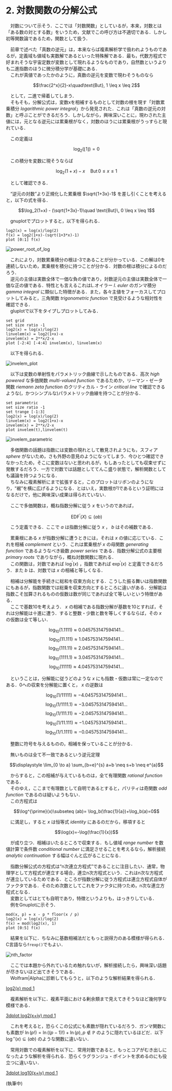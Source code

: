 # 2. 対数関数の分解公式

　対数について示そう．ここでは「対数関数」としているが，本来，対数とは「ある数の対とする数」をいうため，文献でこの呼び方は不適切である．しかし初等関数論であるため，関数として扱う．   

　前章で述べた「真数の逆元」は，本来ならば複素解析学で扱われようものであるが，定義域も値域も実数解であるといった特殊解である．最も，代数方程式で好まれそうな宇宙定数が変数として現れるようなものであり，自然数というよりも二進指数のほうに微分積分学が基礎にある．  
　これが真値であったかのように，真数の逆元を変数で現わそうものなら  

$$\frac{2^x}{2}-x\quad\text{But}, 1 \leq x \leq 2$$

　として，二進で帰着してしまう．  
　そもそも，分解公式は，変数xを相補するものとして対数の根を現す「対数累乗積分 *logarithmic power integral*」から発見された．これは「真数の逆元の対数」と呼ぶことができるだろう．しかしながら，興味深いことに，現わされた主値には，元となる逆元には累乗根がなく，対数のほうには累乗根がうっすらと現れている．  

　この定義は  

$$\log_2(\left\lfloor 1 \right\rfloor)=0$$

　この積分を変数に現そうならば  
 
$$\log_2(1+x)-x\quad \text{But}\, 0 \leq x \leq 1$$
 
　として確認できる．  

　“逆元の対数”より正規化した累乗根 $\sqrt{1+3x}-1$ を差し引くことを考えると，以下の式を得る．  

$$\log_2(1+x) - (\sqrt{1+3x}-1)\quad \text{But}\, 0 \leq x \leq 1$$

　gnuplotでプロットすると，以下を得られる．  

```gnuplot
log2(x) = log(x)/log(2)
f(x) = log2(1+x)-(sqrt(1+3*x)-1)
plot [0:1] f(x)
```

![power_root_of_log](power_root_of_log.png)

　これにより，対数累乗積分の根は-3であることが分かっている．この解は0を連続しないため，累乗根を積分に持つことが分かる．対数の根は積分によるのだろう．  
　逆元の主値は実数全体で一価な負の値であり，対数逆元の主値は実数全体で一価な正の値である．特性とも言えるこれはL.オイラー *l. euler* のガンマ積分 *gamma integral* に類似した特徴がある．また，各々主値をフォーカスしてプロットしてみると，三角関数 *trigonometric function* で見受けるような相対性を確認できる．  
　gluplotで以下をタイプしプロットしてみる．

```gnuplot
set grid
set size ratio -1
log2(x) = log(x)/log(2)
linvelem(x) = log2(1+x)-x
invelem(x) = 2**x/2-x
plot [-2:4] [-4:4] invelem(x), linvelem(x)
```

　以下を得られる．  

![invelem_plot](invelem_plot.png)

　以下は変数の単射性をパラメトリック曲線で示したものである．高次 *high powered* な多価関数 *multi-valued function* であるためか，リーマン・ゼータ関数 *riemann zeta function* のクリティカル・ライン *critical line* で確認できるような(，かつシンプルな)パラメトリック曲線を持つことが分かる．  

```gnuplot
set parametric
set size ratio -1
set trange [-1:3]
log2(x) = log(x)/log(2)
linvelem(x) = log2(1+x)-x
invelem(x) = 2**x/2-x
plot invelem(t),linvelem(t)
```
![invelem_parametric](invelem_parametric.png)

　多価関数の話題は指数には変数の現れとして散見されようにも，スフィア *sphere* がないため，さも外野の意見のようになってしまう．今ひとつ確認できなかったため，そこに変数はないと思われるが，もしあったとしても収束せずに発散するだろう．一方で対数では話題としててんこ盛り状態で，解析関数としても議論を持つようになる．  
　ちなみに複素解析にまで拡張すると，このプロットはリボンのようになり，“裾”を横に広げるようになる．とはいえ，実数根が1であるという証明にはなるだけで，他に興味深い成果は得られていない．  

　ここで多価関数は，概ね指数分解に従う $x$ をいうのであれば，

$$\text{EDF}^\prime(X)\subseteq (ab)$$

　こう定義できる．ここで $a$ は指数分解に従う $x$ ， $b$ はその補数である．  

　累乗根にある $x$ が指数分解に遭うときには，それは $x$ の値に応じている．これを相補 *complement* という．これは累乗根が $x$ の母関数 *generating function* であるようなべき級数 *power series* である．指数分解公式の主要根 *primary roots* でありながら，概ね対数関数に現れる．  
　この関数は，対数であれば $\log^\prime(x)$ ，指数であれば $\exp^\prime(x)$ と定義できるだろう．また $b$ は、対数では $x$ の相補と等しくなる．  

　相補は分解能を手続きに総和を収束方向とする．こうした振る舞いは指数関数にもあるが，指数関数では総乗を収束方向とするところに違いがある．分解能は指数こそ加算されるものの仮数は数が同じであれば全て等しいという特徴がある．  
　ここで基数10を考えよう． $x$ の相補である指数分解が基数を10とすれば，それは分解能は十進に遭う．すると整数・少数と数を等しくするならば，その $x$ の仮数は全て等しい．  

$$\log_{10}(1.1111) \approx 0.045753147594141\ldots$$
$$\log_{10}(11.111) \approx 1.045753147594141\ldots$$
$$\log_{10}(111.11) \approx 2.045753147594141\ldots$$
$$\log_{10}(1111.1) \approx 3.045753147594141\ldots$$
$$\log_{10}(11111)  \approx 4.045753147594141\ldots$$

　ということは，分解能に従うどのような $x$ にも指数・仮数は常に一定なのである．0への収束を分解能に置くと， $x$ の逆数は  

$$\log_{10}(1/11111)  \approx -4.045753147594141\ldots$$
$$\log_{10}(1/1111.1) \approx -3.045753147594141\ldots$$
$$\log_{10}(1/111.11) \approx -2.045753147594141\ldots$$
$$\log_{10}(1/11.111) \approx -1.045753147594141\ldots$$
$$\log_{10}(1/1.1111) \approx -0.045753147594141\ldots$$

　整数に符号を与えるものの，相補を保っていることが分かる．  

　無いものは全て不一致であるという逆元定理  
 
$$\displaystyle \lim_{0 \to a} \sum_{b=e}^{s} a+b \neq s+b \neq e^{a}$$

　からすると，この相補が与えているものは，全て有理関数 *rational function* である．  
　そのゆえ，ここまで有理数として自明であるとすると，パリティは奇関数 *odd function* であるのは疑いようもない．  
　この方程式は  

$$\log^{\prime}(x)\subseteq (ab)= \log_b(\frac{1}{a})+\log_b(a)=0$$

　に満足し，すると $x$ は恒等式 *identity* にあるのだから，移項すると  

$$\log(x)=-\log(\frac{1}{x})$$

　が成り立つ．相補はいたるところで収束する．もし値域 *range number* を数値計算で条件数 *conditional number*  に満足させることを考えるなら，解析接続 *analytic continuation* する幅はぐんと広がることになる．  

　指数分解公式の方程式は“n次連立方程式”であることに注目したい．通常，物理学として方程式が連立する場合，連立n次方程式という．これはn次な方程式が連立しているためである．ところが指数分解に従う方程式は連立方程式自体がファクタである．そのため次数としてこれをファクタに持つため，n次な連立方程式となる．  
　変数としてはとても自明であり，特徴というよりも，はっきりしている．  
　例をGnuplotに示そう．  

```Gnuplot
mod(x, p) = x - p * floor(x / p)
log2(x) = log(x)/log(2)
f(x) = mod(log2(x), 1)
plot [0:5] f(x)
```

　結果を以下に．ちなみに基数相補法だともっと説得力のある模様が得られる．C言語なら`frexp()`でもよい．  

![nth_factor](nth_factor.png)

　ここでは本題から外れているため触れないが，解析接続したら，興味深い話題が尽きないほど出てきそうである．  
　Wolfram|Alphaに診断してもらうと，以下のような解析結果を得られる．  

[log2(x) mod 1](https://ja.wolframalpha.com/input?i=log2%28x%29+mod+1)

　複素解析を以下に．複素平面における剰余類まで見えてきそうなほど幾何学な模様である．  

[3dplot log2(x+iy) mod 1](https://ja.wolframalpha.com/input?i=3dplot+log2%28x%2Biy%29+mod+1)

　これを考えると，恐らくこの公式にも素数が隠れているだろう．ガンマ関数にも素数が $\ln(p!) = \ln((p-1)!) + \ln(p), p  \notin \mathbb{P}$ のように隠れているほどだ．以下 $\log\prime\prime(x) \subseteq (ab)$ のような関数に違いない．  

　常用対数での複素解析を以下に．常用対数であると，もっとコアがむき出しになったような解析を得られる．恐らくラグランジュ・ポイントを求めるのにも役立つに違いない．  

[3dplot log10(x+iy) mod 1](https://ja.wolframalpha.com/input?i=3dplot+log10%28x%2Biy%29+mod+1)

(執筆中)  
